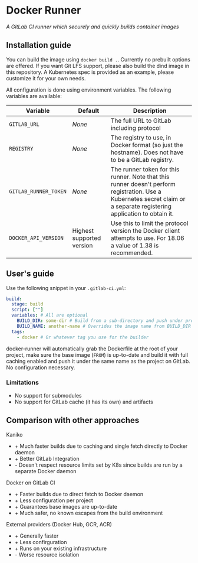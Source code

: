 # Docker Runner
*A GitLab CI runner which securely and quickly builds container images*

## Installation guide
You can build the image using `docker build .`. Currently no prebuilt options are offered.
If you want Git LFS support, please also build the dind image in this repository.
A Kubernetes spec is provided as an example, please customize it for your own needs.

All configuration is done using environment variables. The following variables are available:

| Variable | Default | Description |
| -------- | ------- | ----------- |
| `GITLAB_URL` | *None* | The full URL to GitLab including protocol |
| `REGISTRY` | *None* | The registry to use, in Docker format (so just the hostname). Does not have to be a GitLab registry. |
| `GITLAB_RUNNER_TOKEN` | *None* | The runner token for this runner. Note that this runner doesn't perform registration. Use a Kubernetes secret claim or a separate registering application to obtain it. |
| `DOCKER_API_VERSION` | Highest supported version | Use this to limit the protocol version the Docker client attempts to use. For 18.06 a value of 1.38 is recommended. |

## User's guide
Use the following snippet in your `.gitlab-ci.yml`:
```yaml
build:
  stage: build
  script: [""]
  variables: # All are optional
    BUILD_DIR: some-dir # Build from a sub-directory and push under project-name/some-dir:tag
    BUILD_NAME: another-name # Overrides the image name from BUILD_DIR to project-name/another-name:tag
  tags:
    - docker # Or whatever tag you use for the builder
```
docker-runner will automatically grab the Dockerfile at the root of your project, make sure the base image (`FROM`) is up-to-date
and build it with full caching enabled and push it under the same name as the project on GitLab. No configuration necessary.

### Limitations
* No support for submodules
* No support for GitLab cache (it has its own) and artifacts

## Comparison with other approaches
Kaniko
  * \+ Much faster builds due to caching and single fetch directly to Docker daemon
  * \+ Better GitLab Integration
  * \- Doesn't respect resource limits set by K8s since builds are run by a separate Docker daemon

Docker on GitLab CI
  * \+ Faster builds due to direct fetch to Docker daemon
  * \+ Less configuration per project
  * \+ Guarantees base images are up-to-date
  * \+ Much safer, no known escapes from the build environment

External providers (Docker Hub, GCR, ACR)
  * \+ Generally faster
  * \+ Less confirguration
  * \+ Runs on your existing infrastructure
  * \- Worse resource isolation
